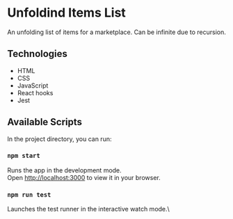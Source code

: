 # Unfoldind Items List

An unfolding list of items for a marketplace. Can be infinite due to recursion.

## Technologies
- HTML
- CSS
- JavaScript
- React hooks
- Jest

## Available Scripts

In the project directory, you can run:

### `npm start`

Runs the app in the development mode.\
Open [http://localhost:3000](http://localhost:3000) to view it in your browser.

### `npm run test`

Launches the test runner in the interactive watch mode.\
